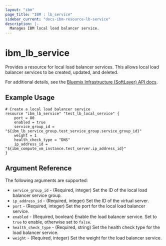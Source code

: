 ```yaml
---
layout: "ibm"
page_title: "IBM : lb_service"
sidebar_current: "docs-ibm-resource-lb-service"
description: |-
  Manages IBM local load balancer service.
---
```


# ibm\_lb_service

Provides a resource for local load balancer services. This allows local load balancer services to be created, updated, and deleted.

For additional details, see the [Bluemix Infrastructure (SoftLayer) API docs](http://sldn.softlayer.com/reference/datatypes/SoftLayer_Network_Application_Delivery_Controller_LoadBalancer_Service).

## Example Usage

```hcl
# Create a local load balancer service
resource "ibm_lb_service" "test_lb_local_service" {
    port = 80
    enabled = true
    service_group_id = "${ibm_lb_service_group.test_service_group.service_group_id}"
    weight = 1
    health_check_type = "DNS"
    ip_address_id = "${ibm_compute_vm_instance.test_server.ip_address_id}"
}

```

## Argument Reference

The following arguments are supported:

* `service_group_id` - (Required, integer) Set the ID of the local load balancer service group.
* `ip_address_id` - (Required, integer) Set the ID of the virtual server.
* `port` - (Required, integer) Set the port for the local load balancer service.
* `enabled` - (Required, boolean) Enable the load balancer service. Set to `true` to enable, otherwise set to `false`.
* `health_check_type` - (Required, string) Set the health check type for the load balancer service.
* `weight` - (Required, integer) Set the weight for the load balancer service.
